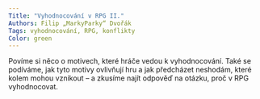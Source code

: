 ```yaml
---
Title: "Vyhodnocování v RPG II."
Authors: Filip „MarkyParky“ Dvořák
Tags: vyhodnocování, RPG, konflikty
Color: green
---
```

Povíme si něco o motivech, které hráče vedou
k vyhodnocování. Také se podíváme,
jak tyto motivy ovlivňují hru a jak předcházet
neshodám, které kolem mohou
vznikout – a zkusíme najít odpověď na
otázku, proč v RPG vyhodnocovat.
